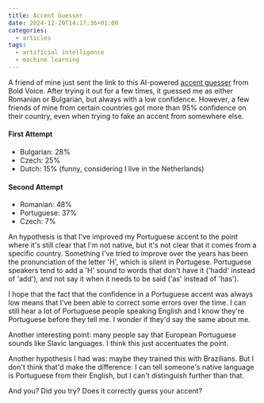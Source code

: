 ```yaml
---
title: Accent Guesser
date: 2024-12-20T14:17:36+01:00
categories:
  - articles
tags:
  - artificial intelligence
  - machine learning
---
```


A friend of mine just sent the link to this AI-powered [accent guesser](https://start.boldvoice.com/accent-guesser) from Bold Voice. After trying it out for a few times, it guessed me as either Romanian or Bulgarian, but always with a low confidence. However, a few friends of mine from certain countries got more than 95% confidence on their country, even when trying to fake an accent from somewhere else.

#### First Attempt

- Bulgarian: 28%
- Czech: 25%
- Dutch: 15% (funny, considering I live in the Netherlands)

#### Second Attempt

- Romanian: 48%
- Portuguese: 37%
- Czech: 7%

An hypothesis is that I've improved my Portuguese accent to the point where it's still clear that I'm not native, but it's not clear that it comes from a specific country. Something I've tried to improve over the years has been the pronunciation of the letter 'H', which is silent in Portugese. Portuguese speakers tend to add a 'H' sound to words that don't have it ('hadd' instead of 'add'), and not say it when it needs to be said ('as' instead of 'has').

I hope that the fact that the confidence in a Portuguese accent was always low means that I've been able to correct some errors over the time. I can still hear a lot of Portuguese people speaking English and I know they're Portuguese before they tell me. I wonder if they'd say the same about me.

Another interesting point: many people say that European Portuguese sounds like Slavic languages. I think this just accentuates the point. 

Another hypothesis I had was: maybe they trained this with Brazilians. But I don't think that'd make the difference: I can tell someone's native language is Portuguese from their English, but I can't distinguish further than that.

And you? Did you try? Does it correctly guess your accent?
